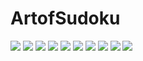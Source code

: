 # ArtofSudoku

![](img/art.jpg)
![](img/1024-500.jpg)
![](img/0.jpg)
![](img/1.jpg)
![](img/2.jpg)
![](img/3.jpg)
![](img/4.jpg)
![](img/5.jpg)
![](img/6.jpg)
![](img/7.jpg)
